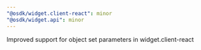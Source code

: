 ```yaml
---
"@osdk/widget.client-react": minor
"@osdk/widget.api": minor
---
```


Improved support for object set parameters in widget.client-react
